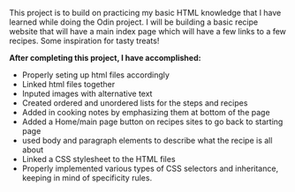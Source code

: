 This project is to build on practicing my basic HTML knowledge that I have learned while doing the Odin project. I will be building a basic recipe website that will have a main index page which will have a few links to a few recipes. Some inspiration for tasty treats!

**After completing this project, I have accomplished:**


* Properly seting up html files accordingly
* Linked html files together
* Inputed images with alternative text
* Created ordered and unordered lists for the steps and recipes
* Added in cooking notes by emphasizing them at bottom of the page
* Added a Home/main page button on recipes sites to go back to starting page
* used body and paragraph elements to describe what the recipe is all about
* Linked a CSS stylesheet to the HTML files
* Properly implemented various types of CSS selectors and inheritance, keeping in mind of specificity rules.
